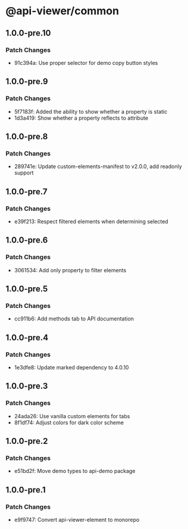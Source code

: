 # @api-viewer/common

## 1.0.0-pre.10

### Patch Changes

- 91c394a: Use proper selector for demo copy button styles

## 1.0.0-pre.9

### Patch Changes

- 5f7183f: Added the ability to show whether a property is static
- 1d3a419: Show whether a property reflects to attribute

## 1.0.0-pre.8

### Patch Changes

- 289741e: Update custom-elements-manifest to v2.0.0, add readonly support

## 1.0.0-pre.7

### Patch Changes

- e39f213: Respect filtered elements when determining selected

## 1.0.0-pre.6

### Patch Changes

- 3061534: Add only property to filter elements

## 1.0.0-pre.5

### Patch Changes

- cc911b6: Add methods tab to API documentation

## 1.0.0-pre.4

### Patch Changes

- 1e3dfe8: Update marked dependency to 4.0.10

## 1.0.0-pre.3

### Patch Changes

- 24ada26: Use vanilla custom elements for tabs
- 8f1df74: Adjust colors for dark color scheme

## 1.0.0-pre.2

### Patch Changes

- e51bd2f: Move demo types to api-demo package

## 1.0.0-pre.1

### Patch Changes

- e9f9747: Convert api-viewer-element to monorepo
